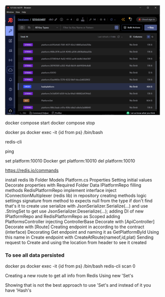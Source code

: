 ![Redis_Insight](Redis_Insight.png)


docker compose start
docker compose stop

docker ps
docker exec -it {id from ps} /bin/bash

redis-cli

ping

set platform:10010 Docker
get platform:10010
del platform:10010

https://redis.io/commands

install redis lib
Folder Models
	Platform.cs
Properties
Setting initial values
Decorate properties with Required
Folder Data
	IPlatformRepo
filling methods
	RedisPlatformRepo
implement interface
inject IConnectionMultiplexer (redis lib) in repository
creating methods logic
settings signature from method to expects null from the type
if don't find that's it
to create use serialize with JsonSerializer.Serialize(...)
and use .StringSet
to get use JsonSerializer.Deserialize<Platform>(...);
adding DI of new IPlatformRepo and RedisPlatformRepo as Scoped
adding PlatformsController
injecting ControllerBase
Decorate with [ApiController]
Decorate with [Route]
Creating endpoint in according to the contract (interface)
Decorating Get endpoint and naming it as GetPlatformById
Using this name in Create endpoint with CreateAtRoute(nameof,id,plat)
Sending request to Create and using the location from header to see it created

### To see all data persisted
docker ps
docker exec -it {id from ps} /bin/bash
redis-cli
scan 0

Creating a new route to get all info from Redis
Using new 'Set's 

Showing that is not the best approach to use 'Set's and instead of it you have 'Hash's


